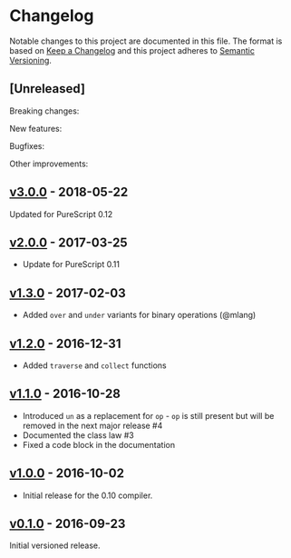 # Changelog

Notable changes to this project are documented in this file. The format is based on [Keep a Changelog](https://keepachangelog.com/en/1.0.0/) and this project adheres to [Semantic Versioning](https://semver.org/spec/v2.0.0.html).

## [Unreleased]

Breaking changes:

New features:

Bugfixes:

Other improvements:

## [v3.0.0](https://github.com/purescript/purescript-newtype/releases/tag/v3.0.0) - 2018-05-22

Updated for PureScript 0.12

## [v2.0.0](https://github.com/purescript/purescript-newtype/releases/tag/v2.0.0) - 2017-03-25

- Update for PureScript 0.11

## [v1.3.0](https://github.com/purescript/purescript-newtype/releases/tag/v1.3.0) - 2017-02-03

- Added `over` and `under` variants for binary operations (@mlang)

## [v1.2.0](https://github.com/purescript/purescript-newtype/releases/tag/v1.2.0) - 2016-12-31

- Added `traverse` and `collect` functions

## [v1.1.0](https://github.com/purescript/purescript-newtype/releases/tag/v1.1.0) - 2016-10-28

- Introduced `un` as a replacement for `op` - `op` is still present but will be removed in the next major release #4 
- Documented the class law #3 
- Fixed a code block in the documentation

## [v1.0.0](https://github.com/purescript/purescript-newtype/releases/tag/v1.0.0) - 2016-10-02

- Initial release for the 0.10 compiler.

## [v0.1.0](https://github.com/purescript/purescript-newtype/releases/tag/v0.1.0) - 2016-09-23

Initial versioned release.

